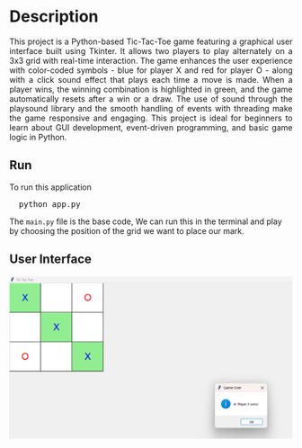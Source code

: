 # Description

<p style="text-align: justify;">This project is a Python-based Tic-Tac-Toe game featuring a graphical user interface built using Tkinter. It allows two players to play alternately on a 3x3 grid with real-time interaction. 
  The game enhances the user experience with color-coded symbols - blue for player X and red for player O - along with a click sound effect that plays each time a move is made. When a player wins, 
  the winning combination is highlighted in green, and the game automatically resets after a win or a draw. The use of sound through the playsound library and the smooth handling of events 
  with threading make the game responsive and engaging. 
  This project is ideal for beginners to learn about GUI development, event-driven programming, and basic game logic in Python.
</p>

## Run

To run this application
<pre>
  python app.py
</pre>

The <code>main.py</code> file is the base code, We can run this in the terminal and play by choosing the position of the grid we want to place our mark.

## User Interface

<img src="https://github.com/mariyaviswa/Tic-Tac-Toe/blob/main/user_interface.png">

